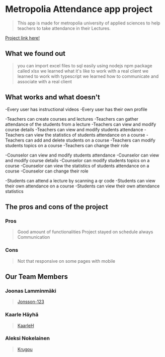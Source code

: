 # Metropolia Attendance app project

>This app is made for metropolia university of applied sciences to help teachers to take attendance in their Lectures.

[Project link here!](https://JakSec.northeurope.cloudapp.azure.com/)

## What we found out
<!-- Write about what you found out here -->

>you can import excel files to sql easily using nodejs npm package called xlsx
>we learned what it's like to work with a real client
>we learned to work with typescript
>we learned how to communicate and associate with a real client

## What works and what doesn't
<!-- Write about what works and what doesn't here -->

-Every user has instructional videos
-Every user has their own profile

-Teachers can create courses and lectures
-Teachers can gather attendance of the students from a lecture
-Teachers can view and modify course details
-Teachers can view and modify students attendance
-Teachers can view the statistics of students attendance on a course
-Teachers can add and delete students on a course
-Teachers can modify students topics on a course
-Teachers can change their role

-Counselor can view and modify students attendance
-Counselor can view and modify course details
-Counselor can modify students topics on a course
-Counselor can view the statistics of students attendance on a course
-Counselor can change their role

-Students can attend a lecture by scanning a qr code
-Students can view their own attendance on a course
-Students can view their own attendance statistics

## The pros and cons of the project
<!-- Write about the pros and cons here -->

### Pros

>Good amount of functionalities
>Project stayed on schedule always
>Communication

### Cons

>Not that responsive on some pages with mobile

## Our Team Members

### Joonas Lamminmäki

>[Jonsson-123](https://github.com/Jonsson-123)

### Kaarle Häyhä

>[KaarleH](https://github.com/KaarleH)

### Aleksi Nokelainen

>[Krugou](https://github.com/Krugou)
